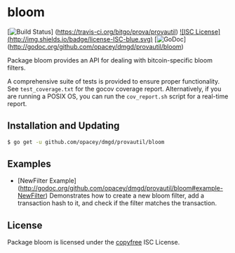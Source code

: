 bloom
=====

[![Build Status](http://img.shields.io/travis/bitgo/prova/provautil.svg)]
(https://travis-ci.org/bitgo/prova/provautil) [![ISC License]
(http://img.shields.io/badge/license-ISC-blue.svg)](http://copyfree.org)
[![GoDoc](http://img.shields.io/badge/godoc-reference-blue.svg)]
(http://godoc.org/github.com/opacey/dmgd/provautil/bloom)

Package bloom provides an API for dealing with bitcoin-specific bloom filters.

A comprehensive suite of tests is provided to ensure proper functionality.  See
`test_coverage.txt` for the gocov coverage report.  Alternatively, if you are
running a POSIX OS, you can run the `cov_report.sh` script for a real-time
report.

## Installation and Updating

```bash
$ go get -u github.com/opacey/dmgd/provautil/bloom
```

## Examples

* [NewFilter Example]
  (http://godoc.org/github.com/opacey/dmgd/provautil/bloom#example-NewFilter)
  Demonstrates how to create a new bloom filter, add a transaction hash to it,
  and check if the filter matches the transaction.

## License

Package bloom is licensed under the [copyfree](http://copyfree.org) ISC
License.
